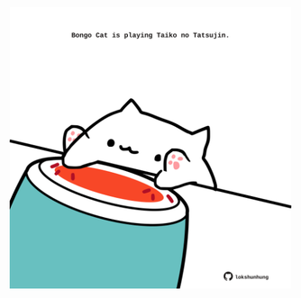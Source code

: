 <!-- built at 27/12/2021, 20:02:52 UTC -->
<p align="center">
  <img width="500" height="500" src="./ReadmeImage.svg">
</p>
